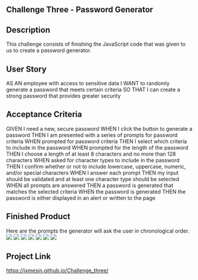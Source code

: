 ## Challenge Three - Password Generator

## Description
This challenge consists of finishing the JavaScript code that was given to us to create a password generator.

## User Story
AS AN employee with access to sensitive data
I WANT to randomly generate a password that meets certain criteria
SO THAT I can create a strong password that provides greater security

## Acceptance Criteria
GIVEN I need a new, secure password
WHEN I click the button to generate a password
THEN I am presented with a series of prompts for password criteria
WHEN prompted for password criteria
THEN I select which criteria to include in the password
WHEN prompted for the length of the password
THEN I choose a length of at least 8 characters and no more than 128 characters
WHEN asked for character types to include in the password
THEN I confirm whether or not to include lowercase, uppercase, numeric, and/or special characters
WHEN I answer each prompt
THEN my input should be validated and at least one character type should be selected
WHEN all prompts are answered
THEN a password is generated that matches the selected criteria
WHEN the password is generated
THEN the password is either displayed in an alert or written to the page

## Finished Product
Here are the prompts the generator will ask the user in chronological order.
<img src="https://github.com/jxmesin/Challenge_three/blob/main/Develop/images/FinishedProduct1.png">
<img src=https://github.com/jxmesin/Challenge_three/blob/13c09b8aed3aa9061b15a0764576ccb21817c9dd/Develop/images/FinishedProduct2.png>
<img src=https://github.com/jxmesin/Challenge_three/blob/13c09b8aed3aa9061b15a0764576ccb21817c9dd/Develop/images/FinishedProduct3.png>
<img src=https://github.com/jxmesin/Challenge_three/blob/13c09b8aed3aa9061b15a0764576ccb21817c9dd/Develop/images/FinishedProduct4.png>
<img src= https://github.com/jxmesin/Challenge_three/blob/13c09b8aed3aa9061b15a0764576ccb21817c9dd/Develop/images/FinishedProduct5.png>
<img src=https://github.com/jxmesin/Challenge_three/blob/13c09b8aed3aa9061b15a0764576ccb21817c9dd/Develop/images/FinishedProduct6.png>
<img src=https://github.com/jxmesin/Challenge_three/blob/13c09b8aed3aa9061b15a0764576ccb21817c9dd/Develop/images/FinishedProduct7.png>

## Project Link
https://jxmesin.github.io/Challenge_three/